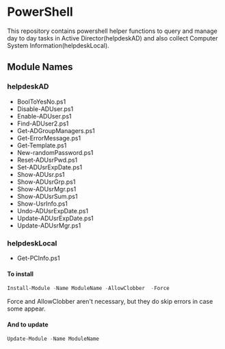 # PowerShell
This repository contains powershell helper functions to query and manage day to day tasks in Active Director(helpdeskAD) and also collect Computer System Information(helpdeskLocal).

## Module Names

   ### helpdeskAD
   - BoolToYesNo.ps1
   - Disable-ADUser.ps1
   - Enable-ADUser.ps1
   - Find-ADUser2.ps1
   - Get-ADGroupManagers.ps1
   - Get-ErrorMessage.ps1
   - Get-Template.ps1
   - New-randomPassword.ps1
   - Reset-ADUsrPwd.ps1
   - Set-ADUsrExpDate.ps1
   - Show-ADUsr.ps1
   - Show-ADUsrGrp.ps1
   - Show-ADUsrMgr.ps1
   - Show-ADUsrSum.ps1
   - Show-UsrInfo.ps1
   - Undo-ADUsrExpDate.ps1
   - Update-ADUsrExpDate.ps1
   - Update-ADUsrMgr.ps1


### helpdeskLocal
   
   - Get-PCInfo.ps1


#### To install

```powershell
Install-Module -Name ModuleName -AllowClobber  -Force
```

Force and AllowClobber aren't necessary, but they do skip errors in case some appear.

#### And to update

```powershell
Update-Module -Name ModuleName
```

